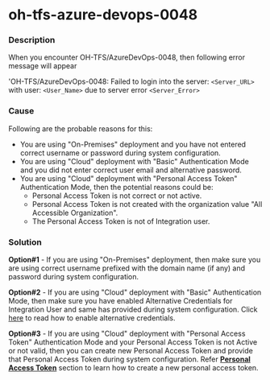 # oh-tfs-azure-devops-0048

### Description

When you encounter OH-TFS/AzureDevOps-0048, then following error message will appear&#x20;

'OH-TFS/AzureDevOps-0048: Failed to login into the server: `<Server_URL>` with user: `<User_Name>` due to server error `<Server_Error>`

### Cause

Following are the probable reasons for this:

* You are using "On-Premises" deployment and you have not entered correct username or password during system configuration.
* You are using "Cloud" deployment with "Basic" Authentication Mode and you did not enter correct user email and alternative password.
* You are using "Cloud" deployment with "Personal Access Token" Authentication Mode, then the potential reasons could be:
  * Personal Access Token is not correct or not active.
  * Personal Access Token is not created with the organization value "All Accessible Organization".
  * The Personal Access Token is not of Integration user.

### Solution

**Option#1** - If you are using "On-Premises" deployment, then make sure you are using correct username prefixed with the domain name (if any) and password during system configuration.&#x20;

**Option#2** - If you are using "Cloud" deployment with "Basic" Authentication Mode, then make sure you have enabled Alternative Credentials for Integration User and same has provided during system configuration. Click [here](../../../../connectors/team-foundation-server.md#enable-alternate-authentication-credentials) to read how to enable alternative credentials.

**Option#3** - If you are using "Cloud" deployment with "Personal Access Token" Authentication Mode and your Personal Access Token is not Active or not valid, then you can create new Personal Access Token and provide that Personal Access Token during system configuration. Refer [**Personal Access Token**](../../../../connectors/team-foundation-server.md#create-personal-access-token) section to learn how to create a new personal access token.&#x20;
